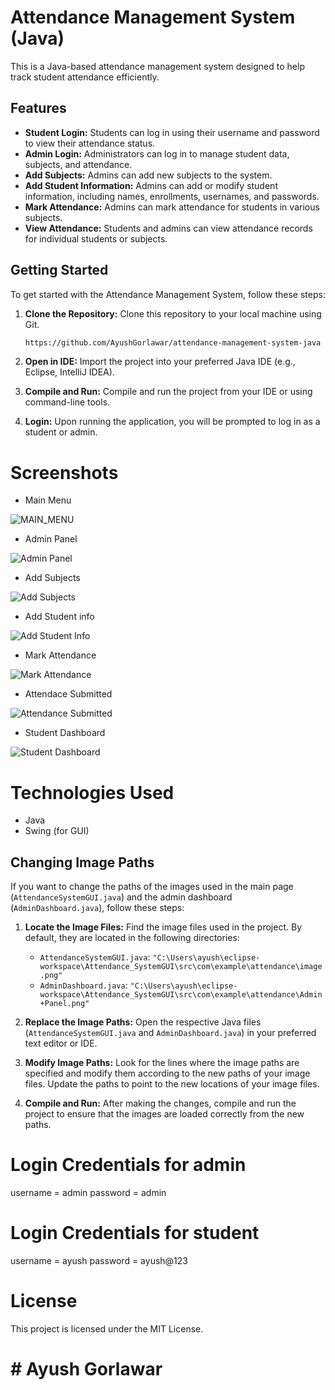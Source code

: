 # Attendance Management System (Java)

This is a Java-based attendance management system designed to help track student attendance efficiently.

## Features

- **Student Login:** Students can log in using their username and password to view their attendance status.
- **Admin Login:** Administrators can log in to manage student data, subjects, and attendance.
- **Add Subjects:** Admins can add new subjects to the system.
- **Add Student Information:** Admins can add or modify student information, including names, enrollments, usernames, and passwords.
- **Mark Attendance:** Admins can mark attendance for students in various subjects.
- **View Attendance:** Students and admins can view attendance records for individual students or subjects.

## Getting Started

To get started with the Attendance Management System, follow these steps:

1. **Clone the Repository:** Clone this repository to your local machine using Git.
   ```bash
   https://github.com/AyushGorlawar/attendance-management-system-java
2. **Open in IDE:** Import the project into your preferred Java IDE (e.g., Eclipse, IntelliJ IDEA).
   
3. **Compile and Run:** Compile and run the project from your IDE or using command-line tools.
   
4. **Login:** Upon running the application, you will be prompted to log in as a student or admin.

# Screenshots
- Main Menu

![MAIN_MENU](https://cdn.discordapp.com/attachments/1234822612064931894/1234822696856977409/image.png?ex=663221c0&is=6630d040&hm=db8d40f911117066179f25b7558e0226f5788752ff706fa2e85fd19bc2dd22bd&)

- Admin Panel

![Admin Panel](https://media.discordapp.net/attachments/1234822612064931894/1234823511957311489/image.png?ex=66322283&is=6630d103&hm=844d3ee3e047de56183161b054c3a9e5c2b97b134a63018f7a8ef009ba9b1aa9&=&format=webp&quality=lossless&width=588&height=701)

- Add Subjects

![Add Subjects](https://media.discordapp.net/attachments/1234822612064931894/1234823512435195904/image.png?ex=66322283&is=6630d103&hm=4c33edd1b0956e9281b62273a5fceb18ec33e1ed74eed9f45f1d8bbcc4ff9ff3&=&format=webp&quality=lossless&width=591&height=701)

- Add Student info

![Add Student Info](https://media.discordapp.net/attachments/1234822612064931894/1234823512687116379/image.png?ex=66322283&is=6630d103&hm=fc540a0aa10615f0521b71497003758eb971cad716a12e1867c17adc49b4cc99&=&format=webp&quality=lossless&width=586&height=701)

- Mark Attendance

![Mark Attendance](https://media.discordapp.net/attachments/1234822612064931894/1234823512976261241/image.png?ex=66322283&is=6630d103&hm=0cfb8c11f25f502e64cf40fdfb66f9d83212624c7a679f22e71b69f1439e0c67&=&format=webp&quality=lossless&width=895&height=701)

- Attendace Submitted

![Attendance Submitted](https://media.discordapp.net/attachments/1234822612064931894/1234823513261740043/image.png?ex=66322283&is=6630d103&hm=2eccfb250f8c348e541b04869391a727b1a07b611e6e59d4130e2b417c117de8&=&format=webp&quality=lossless&width=905&height=701)

- Student Dashboard

![Student Dashboard](https://media.discordapp.net/attachments/1234822612064931894/1234822742818295808/image.png?ex=663221cb&is=6630d04b&hm=f8f02a06678fd2a61e03498aa6bdc6fb2375b182543735f7aa04fd1dab2cd881&=&format=webp&quality=lossless&width=907&height=601)


# Technologies Used
- Java
- Swing (for GUI)




## Changing Image Paths

If you want to change the paths of the images used in the main page (`AttendanceSystemGUI.java`) and the admin dashboard (`AdminDashboard.java`), follow these steps:

1. **Locate the Image Files:** Find the image files used in the project. By default, they are located in the following directories:
   - `AttendanceSystemGUI.java`: `"C:\Users\ayush\eclipse-workspace\Attendance_SystemGUI\src\com\example\attendance\image.png"`
   - `AdminDashboard.java`: `"C:\Users\ayush\eclipse-workspace\Attendance_SystemGUI\src\com\example\attendance\Admin+Panel.png"`

2. **Replace the Image Paths:** Open the respective Java files (`AttendanceSystemGUI.java` and `AdminDashboard.java`) in your preferred text editor or IDE.

3. **Modify Image Paths:** Look for the lines where the image paths are specified and modify them according to the new paths of your image files. Update the paths to point to the new locations of your image files.

4. **Compile and Run:** After making the changes, compile and run the project to ensure that the images are loaded correctly from the new paths.


# Login Credentials for admin 
username = admin
password = admin

# Login Credentials for student 
username = ayush
password = ayush@123
# License
This project is licensed under the MIT License.
# # Ayush Gorlawar
  
